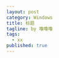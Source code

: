 ```yaml
---
layout: post
category: Windows
title: 标题
tagline: by 噜噜噜
tags: 
  - xx
published: true
---
```




<!--more-->